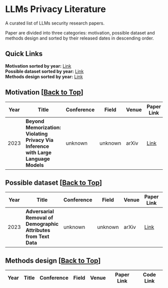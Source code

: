 # LLMs Privacy Literature

A curated list of LLMs security research
 papers.

Paper  are divided into three categories: motivation, possible dataset and methods design and sorted by their released dates in descending order.


## Quick Links
**Motivation sorted by year:** [Link](#motivation-back-to-top)   
**Possible dataset sorted by year:** [Link](#possible-dataset-back-to-top)   
**Methods design sorted by year:** [Link](#methods-design-back-to-top)   

## Motivation [[Back to Top](#llms-privacy-literature)]

| Year   | Title |  Conference | Field  |   Venue  | Paper Link  | Code Link |
|-------|--------|--------|--------|-----------|------------|---------------|
| 2023 | **Beyond Memorization: Violating Privacy Via Inference with Large Language Models** | unknown | unknown | arXiv | [Link](https://arxiv.org/abs/2310.07298) | unknown |


## Possible dataset [[Back to Top](#llms-privacy-literature)]

| Year   | Title |  Conference | Field  |   Venue  | Paper Link  | Code Link |
|-------|--------|--------|--------|-----------|------------|---------------|
| 2023 | **Adversarial Removal of Demographic Attributes from Text Data** | unknown | unknown | arXiv | [Link](https://arxiv.org/abs/1808.06640) | unknown |



## Methods design [[Back to Top](#llms-privacy-literature)]

| Year   | Title |  Conference | Field  |   Venue  | Paper Link  | Code Link |
|-------|--------|--------|--------|-----------|------------|---------------|


